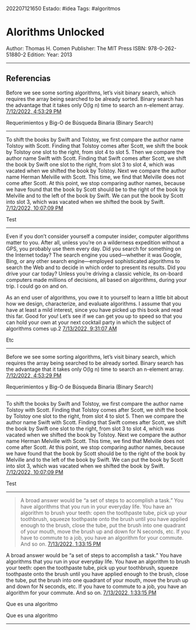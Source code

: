 202207121650
Estado: #idea 
Tags: #algoritmos

# Alorithms Unlocked
Author: Thomas H. Comen
Publisher: The MIT Press
ISBN: 978-0-262-51880-2
Edition:
Year: 2013

---
## Referencias

Before we see some sorting algorithms, let’s visit binary search, which requires the array being searched to be already sorted. Binary search has the advantage that it takes only O(lg n) time to search an n-element array.
[7/12/2022, 4:53:29 PM](http://localhost:8090/#book_id=14&bookpos=epubcfi%28/20/2/4/30/1:0%29&fmt=EPUB&library_id=Calibre_Library&mode=read_book)

Requerimientos y Big-O de Búsqueda Binaria (Binary Search)

----
To shift the books by Swift and Tolstoy, we first compare the author name Tolstoy with Scott. Finding that Tolstoy comes after Scott, we shift the book by Tolstoy one slot to the right, from slot 4 to slot 5. Then we compare the author name Swift with Scott. Finding that Swift comes after Scott, we shift the book by Swift one slot to the right, from slot 3 to slot 4, which was vacated when we shifted the book by Tolstoy. Next we compare the author name Herman Melville with Scott. This time, we find that Melville does not come after Scott. At this point, we stop comparing author names, because we have found that the book by Scott should be to the right of the book by Melville and to the left of the book by Swift. We can put the book by Scott into slot 3, which was vacated when we shifted the book by Swift.
[7/12/2022, 10:07:09 PM](http://localhost:8090/#book_id=14&bookpos=epubcfi%28/20/2/4/126/1:0%29&fmt=EPUB&library_id=Calibre_Library&mode=read_book)

Test

--------------------

Even if you don’t consider yourself a computer insider, computer algorithms matter to you. After all, unless you’re on a wilderness expedition without a GPS, you probably use them every day. Did you search for something on the Internet today? The search engine you used—whether it was Google, Bing, or any other search engine—employed sophisticated algorithms to search the Web and to decide in which order to present its results. Did you drive your car today? Unless you’re driving a classic vehicle, its on-board computers made millions of decisions, all based on algorithms, during your trip. I could go on and on.

As an end user of algorithms, you owe it to yourself to learn a little bit about how we design, characterize, and evaluate algorithms. I assume that you have at least a mild interest, since you have picked up this book and read this far. Good for you! Let’s see if we can get you up to speed so that you can hold your own at your next cocktail party in which the subject of algorithms comes up.2
[7/13/2022, 9:31:07 AM](http://localhost:8090/#book_id=14&bookpos=epubcfi%28/16/2/4/50/1:0%29&fmt=EPUB&library_id=Calibre_Library&mode=read_book)

Etc

--------------------

Before we see some sorting algorithms, let’s visit binary search, which requires the array being searched to be already sorted. Binary search has the advantage that it takes only O(lg n) time to search an n-element array.
[7/12/2022, 4:53:29 PM](http://localhost:8090/#book_id=14&bookpos=epubcfi%28/20/2/4/30/1:0%29&fmt=EPUB&library_id=Calibre_Library&mode=read_book)

Requerimientos y Big-O de Búsqueda Binaria (Binary Search)

--------------------

To shift the books by Swift and Tolstoy, we first compare the author name Tolstoy with Scott. Finding that Tolstoy comes after Scott, we shift the book by Tolstoy one slot to the right, from slot 4 to slot 5. Then we compare the author name Swift with Scott. Finding that Swift comes after Scott, we shift the book by Swift one slot to the right, from slot 3 to slot 4, which was vacated when we shifted the book by Tolstoy. Next we compare the author name Herman Melville with Scott. This time, we find that Melville does not come after Scott. At this point, we stop comparing author names, because we have found that the book by Scott should be to the right of the book by Melville and to the left of the book by Swift. We can put the book by Scott into slot 3, which was vacated when we shifted the book by Swift.
[7/12/2022, 10:07:09 PM](http://localhost:8090/#book_id=14&bookpos=epubcfi%28/20/2/4/126/1:0%29&fmt=EPUB&library_id=Calibre_Library&mode=read_book)

Test

--------------------

> A broad answer would be “a set of steps to accomplish a task.” You have algorithms that you run in your everyday life. You have an algorithm to brush your teeth: open the toothpaste tube, pick up your toothbrush, squeeze toothpaste onto the brush until you have applied enough to the brush, close the tube, put the brush into one quadrant of your mouth, move the brush up and down for N seconds, etc. If you have to commute to a job, you have an algorithm for your commute. And so on.
[7/13/2022, 1:33:15 PM](http://localhost:8090/#book_id=14&bookpos=epubcfi%28/16/2/4/6/1:0%29&fmt=EPUB&library_id=Calibre_Library&mode=read_book)


A broad answer would be “a set of steps to accomplish a task.” You have algorithms that you run in your everyday life. You have an algorithm to brush your teeth: open the toothpaste tube, pick up your toothbrush, squeeze toothpaste onto the brush until you have applied enough to the brush, close the tube, put the brush into one quadrant of your mouth, move the brush up and down for N seconds, etc. If you have to commute to a job, you have an algorithm for your commute. And so on.
[7/13/2022, 1:33:15 PM](http://localhost:8090/#book_id=14&bookpos=epubcfi%28/16/2/4/6/1:0%29&fmt=EPUB&library_id=Calibre_Library&mode=read_book)

Que es una algoritmo




Que es una algoritmo


--------------------